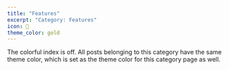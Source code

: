 ```yaml
---
title: "Features"
excerpt: "Category: Features"
icon: 💐
theme_color: gold
---
```

The colorful index is off. All posts belonging to this category have the same theme color, which is set as the theme color for this category page as well.
